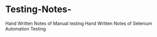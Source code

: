 # Testing-Notes-
Hand Written Notes of Manual testing 
Hand Written Notes of Selenium Automation Testing
